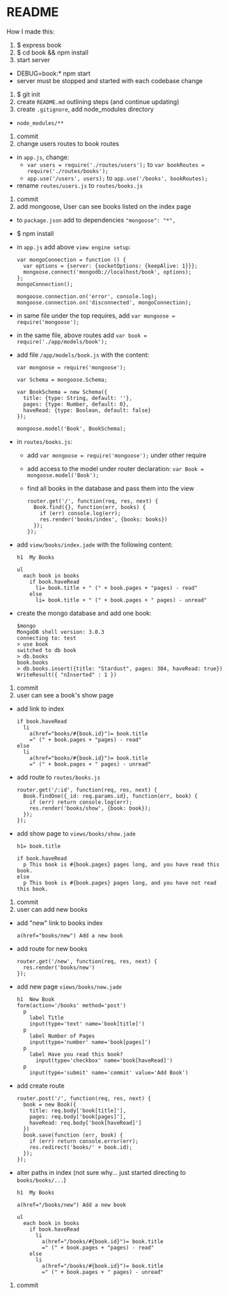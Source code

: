 # README

How I made this:

1. $ express book
1. $ cd book && npm install
1. start server
  * DEBUG=book:* npm start
  * server must be stopped and started with each codebase change
1. $ git init
1. create `README.md` outlining steps (and continue updating)
1. create `.gitignore`, add node_modules directory
  * `node_modules/**`
1. commit
1. change users routes to book routes
  * in `app.js`, change:
    * `var users = require('./routes/users');` to `var bookRoutes = require('./routes/books');`
    * `app.use('/users', users);` to `app.use('/books', bookRoutes);`
  * rename `routes/users.js` to `routes/books.js`
1. commit
1. add mongoose, User can see books listed on the index page
  * to `package.json` add to dependencies `"mongoose": "*",`
  * $ npm install
  * in `app.js` add above `view engine setup`:

    ```
    var mongoConnection = function () {
      var options = {server: {socketOptions: {keepAlive: 1}}};
      mongoose.connect('mongodb://localhost/book', options);
    };
    mongoConnection();

    mongoose.connection.on('error', console.log);
    mongoose.connection.on('disconnected', mongoConnection);
    ```

  * in same file under the top requires, add `var mongoose = require('mongoose');`
  * in the same file, above routes add `var book = require('./app/models/book');`
  * add file `/app/models/book.js` with the content:

    ```
    var mongoose = require('mongoose');

    var Schema = mongoose.Schema;

    var BookSchema = new Schema({
      title: {type: String, default: ''},
      pages: {type: Number, default: 0},
      haveRead: {type: Boolean, default: false}
    });

    mongoose.model('Book', BookSchema);
    ```

  * in `routes/books.js`:
    * add `var mongoose = require('mongoose');` under other require
    * add access to the model under router declaration: `var Book = mongoose.model('Book');`
    * find all books in the database and pass them into the view

      ```
      router.get('/', function(req, res, next) {
        Book.find({}, function(err, books) {
          if (err) console.log(err);
          res.render('books/index', {books: books})
        });
      });
      ```

  * add `view/books/index.jade` with the following content:

    ```
    h1  My Books

    ul
      each book in books
        if book.haveRead
          li= book.title + " (" + book.pages + "pages) - read"
        else
          li= book.title + " (" + book.pages + " pages) - unread"

    ```

  * create the mongo database and add one book:

    ```
    $mongo
    MongoDB shell version: 3.0.3
    connecting to: test
    > use book
    switched to db book
    > db.books
    book.books
    > db.books.insert({title: "Stardust", pages: 304, haveRead: true})
    WriteResult({ "nInserted" : 1 })
    ```

1. commit
1. user can see a book's show page
  * add link to index

    ```
    if book.haveRead
      li
        a(href="books/#{book.id}")= book.title
        =" (" + book.pages + "pages) - read"
    else
      li
        a(href="books/#{book.id}")= book.title
        =" (" + book.pages + " pages) - unread"
    ```

  * add route to `routes/books.js`

    ```
    router.get('/:id', function(req, res, next) {
      Book.findOne({_id: req.params.id}, function(err, book) {
        if (err) return console.log(err);
        res.render('books/show', {book: book});
      });
    });
    ```

  * add show page to `views/books/show.jade`

    ```
    h1= book.title

    if book.haveRead
      p This book is #{book.pages} pages long, and you have read this book.
    else
      p This book is #{book.pages} pages long, and you have not read this book.
    ```

1. commit
1. user can add new books
  * add "new" link to books index

    ```
    a(href="books/new") Add a new book
    ```

  * add route for new books

    ```
    router.get('/new', function(req, res, next) {
      res.render('books/new')
    });
    ```

  * add new page `views/books/new.jade`

    ```
    h1  New Book
    form(action='/books' method='post')
      p
        label Title
        input(type='text' name='book[title]')
      p
        label Number of Pages
        input(type='number' name='book[pages]')
      p
        label Have you read this book?
          input(type='checkbox' name='book[haveRead]')
      p
        input(type='submit' name='commit' value='Add Book')
    ```

  * add create route

    ```
    router.post('/', function(req, res, next) {
      book = new Book({
        title: req.body['book[title]'],
        pages: req.body['book[pages]'],
        haveRead: req.body['book[haveRead]']
      })
      book.save(function (err, book) {
        if (err) return console.error(err);
        res.redirect('books/' + book.id);
      });
    });
    ```

  * alter paths in index (not sure why... just started directing to `books/books/...`)

    ```
    h1  My Books

    a(href="/books/new") Add a new book

    ul
      each book in books
        if book.haveRead
          li
            a(href="/books/#{book.id}")= book.title
            =" (" + book.pages + "pages) - read"
        else
          li
            a(href="/books/#{book.id}")= book.title
            =" (" + book.pages + " pages) - unread"
    ```

1. commit
